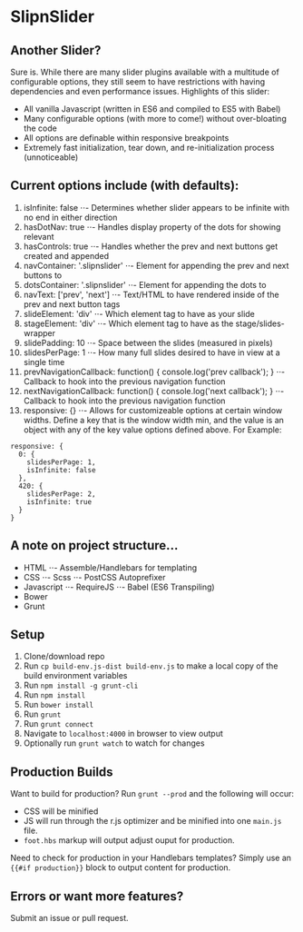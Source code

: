 # SlipnSlider

## Another Slider?

Sure is. While there are many slider plugins available with a multitude of configurable options, they still seem to have restrictions with having dependencies and even performance issues. Highlights of this slider:

- All vanilla Javascript (written in ES6 and compiled to ES5 with Babel)
- Many configurable options (with more to come!) without over-bloating the code
- All options are definable within responsive breakpoints
- Extremely fast initialization, tear down, and re-initialization process (unnoticeable)



## Current options include (with defaults):

1. isInfinite: false
⋅⋅- Determines whether slider appears to be infinite with no end in either direction
2. hasDotNav: true
⋅⋅- Handles display property of the dots for showing relevant
3. hasControls: true
⋅⋅- Handles whether the prev and next buttons get created and appended
4. navContainer: '.slipnslider'
⋅⋅- Element for appending the prev and next buttons to
5. dotsContainer: '.slipnslider'
⋅⋅- Element for appending the dots to
6. navText: ['prev', 'next']
⋅⋅- Text/HTML to have rendered inside of the prev and next button tags
7. slideElement: 'div'
⋅⋅- Which element tag to have as your slide
8. stageElement: 'div'
⋅⋅- Which element tag to have as the stage/slides-wrapper
9. slidePadding: 10
⋅⋅- Space between the slides (measured in pixels)
10. slidesPerPage: 1
⋅⋅- How many full slides desired to have in view at a single time
11. prevNavigationCallback: function() { console.log('prev callback'); }
⋅⋅- Callback to hook into the previous navigation function
12. nextNavigationCallback: function() { console.log('next callback'); }
⋅⋅- Callback to hook into the previous navigation function
13. responsive: {}
⋅⋅- Allows for customizeable options at certain window widths. Define a key that is the window width min, and the value is an object with any of the key value options defined above. For Example:

```
responsive: {
  0: {
    slidesPerPage: 1,
    isInfinite: false
  },
  420: {
    slidesPerPage: 2,
    isInfinite: true
  }
}
```

## A note on project structure...

- HTML
⋅⋅- Assemble/Handlebars for templating
- CSS
⋅⋅- Scss
⋅⋅- PostCSS Autoprefixer
- Javascript
⋅⋅- RequireJS
⋅⋅- Babel (ES6 Transpiling)
- Bower
- Grunt


## Setup

1. Clone/download repo
2. Run `cp build-env.js-dist build-env.js` to make a local copy of the build environment variables
3. Run `npm install -g grunt-cli`
4. Run `npm install`
5. Run `bower install`
6. Run `grunt`
7. Run `grunt connect`
8. Navigate to `localhost:4000` in browser to view output
9. Optionally run `grunt watch` to watch for changes


## Production Builds
Want to build for production? Run `grunt --prod` and the following will occur:
- CSS will be minified
- JS will run through the r.js optimizer and be minified into one `main.js` file.
- `foot.hbs` markup will output adjust ouput for production.

Need to check for production in your Handlebars templates? Simply use an `{{#if production}}` block to output content for production.


## Errors or want more features?

Submit an issue or pull request. 
